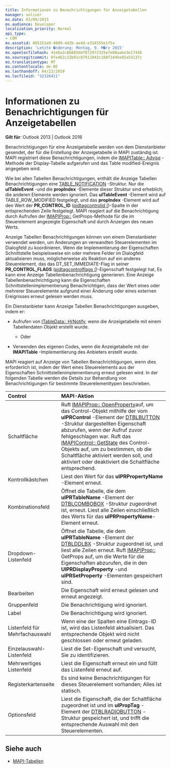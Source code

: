 ```yaml
---
title: Informationen zu Benachrichtigungen für Anzeigetabellen
manager: soliver
ms.date: 03/09/2015
ms.audience: Developer
localization_priority: Normal
api_type:
- COM
ms.assetid: 085151e9-4809-4d2b-ae4d-e318355e1f5a
description: 'Letzte �nderung: Montag, 9. M�rz 2015'
ms.openlocfilehash: 41e6a2c8b6856bf072972325e7e08aabe3e17446
ms.sourcegitcommit: 8fe462c32b91c87911942c188f3445e85a54137c
ms.translationtype: MT
ms.contentlocale: de-DE
ms.lasthandoff: 04/23/2019
ms.locfileid: "32326411"
---
```

# <a name="about-display-table-notifications"></a>Informationen zu Benachrichtigungen für Anzeigetabellen

**Gilt für**: Outlook 2013 | Outlook 2016 
  
Benachrichtigungen für eine Anzeigetabelle werden von dem Dienstanbieter gesendet, der für die Erstellung der Anzeigetabelle in MAPI zuständig ist. MAPI registriert diese Benachrichtigungen, indem die [IMAPITable:: Advise](imapitable-advise.md) -Methode der Display-Tabelle aufgerufen und das Table modified-Ereignis angegeben wird. 
  
Wie bei allen Tabellen Benachrichtigungen, enthält die Anzeige Tabellen Benachrichtigungen eine [TABLE_NOTIFICATION](table_notification.md) -Struktur. Nur die **ulTableEvent** -und die **propIndex** -Elemente dieser Struktur sind erheblich; die anderen Elemente werden ignoriert. Das **ulTableEvent** -Element wird auf TABLE_ROW_MODIFIED festgelegt, und das **propIndex** -Element wird auf den Wert der **PR_CONTROL_ID** ([pidtagcontrolid (](pidtagcontrolid-canonical-property.md))-Spalte in der entsprechenden Zeile festgelegt. MAPI reagiert auf die Benachrichtigung durch Aufrufen der [IMAPIProp::](imapiprop-getprops.md) GetProps-Methode für die im Steuerelement angezeigte Eigenschaft und durch Anzeigen des neuen Werts. 
  
Anzeige Tabellen Benachrichtigungen können von einem Dienstanbieter verwendet werden, um Änderungen an verwandten Steuerelementen im Dialogfeld zu koordinieren. Wenn die Implementierung der Eigenschaften Schnittstelle beispielsweise ein oder mehrere Felder im Dialogfeld aktualisieren muss, möglicherweise als Reaktion auf ein anderes Steuerelement, das das DT_SET_IMMEDIATE-Flag in seiner **PR_CONTROL_FLAGS** ([pidtagcontrolflags (](pidtagcontrolflags-canonical-property.md))-Eigenschaft festgelegt hat, Es kann eine Anzeige Tabellenbenachrichtigung generieren. Eine Anzeige Tabellenbenachrichtigung kann die Eigenschaften Schnittstellenimplementierung Benachrichtigen, dass der Wert eines oder mehrerer Steuerelemente aufgrund einer Änderung oder eines externen Ereignisses erneut gelesen werden muss. 
  
Ein Dienstanbieter kann Anzeige Tabellen Benachrichtigungen ausgeben, indem er:
  
- Aufrufen von [ITableData:: HrNotify](itabledata-hrnotify.md), wenn die Anzeigetabelle mit einem Tabellendaten Objekt erstellt wurde.
    
    - Oder
    
- Verwenden des eigenen Codes, wenn die Anzeigetabelle mit der **IMAPITable** -Implementierung des Anbieters erstellt wurde. 
    
MAPI reagiert auf Anzeige von Tabellen Benachrichtigungen, wenn dies erforderlich ist, indem der Wert eines Steuerelements aus der Eigenschaften Schnittstellenimplementierung erneut gelesen wird. In der folgenden Tabelle werden die Details zur Behandlung von Benachrichtigungen für bestimmte Steuerelementtypen beschrieben.
  
|**Control**|**MAPI-Aktion**|
|:-----|:-----|
|Schaltfläche  <br/> |Ruft [IMAPIProp:: OpenProperty](imapiprop-openproperty.md)auf, um das Control-Objekt mithilfe der vom **ulPRControl** -Element der [DTBLBUTTON](dtblbutton.md) -Struktur dargestellten Eigenschaft abzurufen, wenn der Aufruf zuvor fehlgeschlagen war. Ruft das [IMAPIControl:: GetState](imapicontrol-getstate.md) des Control-Objekts auf, um zu bestimmen, ob die Schaltfläche aktiviert werden soll, und aktiviert oder deaktiviert die Schaltfläche entsprechend.  <br/> |
|Kontrollkästchen  <br/> |Liest den Wert für das **ulPRPropertyName** -Element erneut.  <br/> |
|Kombinationsfeld  <br/> |Öffnet die Tabelle, die dem **ulPRTableName** -Element der [DTBLCOMBOBOX](dtblcombobox.md) -Struktur zugeordnet ist, erneut. Liest alle Zeilen einschließlich des Werts für das **ulPRPropertyName**-Element erneut.  <br/> |
|Dropdown-Listenfeld  <br/> |Öffnet die Tabelle, die dem **ulPRTableName** -Element der [DTBLDDLBX](dtblddlbx.md) -Struktur zugeordnet ist, und liest alle Zeilen erneut. Ruft [IMAPIProp::](imapiprop-getprops.md) GetProps auf, um die Werte für die Eigenschaften abzurufen, die in den **UlPRDisplayProperty** -und **ulPRSetProperty** -Elementen gespeichert sind.  <br/> |
|Bearbeiten  <br/> |Die Eigenschaft wird erneut gelesen und erneut angezeigt.  <br/> |
|Gruppenfeld  <br/> |Die Benachrichtigung wird ignoriert.  <br/> |
|Label  <br/> |Die Benachrichtigung wird ignoriert.  <br/> |
|Listenfeld für Mehrfachauswahl  <br/> |Wenn eine der Spalten eine Eintrags-ID ist, wird das Listenfeld aktualisiert. Das entsprechende Objekt wird nicht geschlossen oder erneut geladen.  <br/> |
|Einzelauswahl-Listenfeld  <br/> |Liest die Set-Eigenschaft und versucht, Sie zu identifizieren.  <br/> |
|Mehrwertiges Listenfeld  <br/> |Liest die Eigenschaft erneut ein und füllt das Listenfeld erneut auf.  <br/> |
|Registerkartenseite  <br/> |Es sind keine Benachrichtigungen für dieses Steuerelement vorhanden; Alles ist statisch.  <br/> |
|Optionsfeld  <br/> |Liest die Eigenschaft, die der Schaltfläche zugeordnet ist und im **ulPropTag** -Element der [DTBLRADIOBUTTON](dtblradiobutton.md) -Struktur gespeichert ist, und trifft die entsprechende Auswahl mit den Steuerelementen.  <br/> |
   
## <a name="see-also"></a>Siehe auch

- [MAPI-Tabellen](mapi-tables.md)

